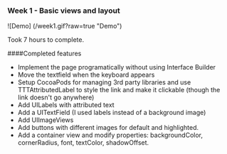 ### Week 1 - Basic views and layout

![Demo] (/week1.gif?raw=true "Demo")

Took 7 hours to complete.

####Completed features
- Implement the page programatically without using Interface Builder
- Move the textfield when the keyboard appears
- Setup CocoaPods for managing 3rd party libraries and use TTTAttributedLabel to style the link and make it clickable (though the link doesn't go anywhere)
- Add UILabels with attributed text
- Add a UITextField (I used labels instead of a background image)
- Add UIImageViews
- Add buttons with different images for default and highlighted.
- Add a container view and modify properties: backgroundColor, cornerRadius, font, textColor, shadowOffset.
